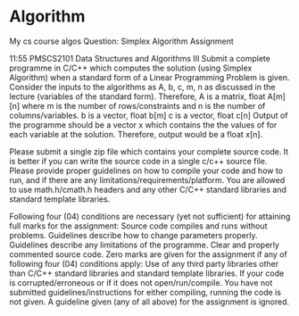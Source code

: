 # Algorithm
My cs course algos
Question:
Simplex Algorithm Assignment

11:55 PMSCS2101 Data Structures and Algorithms III
Submit a complete programme in C/C++ which computes the solution (using Simplex Algorithm) when a standard form of a Linear Programming Problem is given.
Consider the inputs to the algorithms as A, b, c, m, n as discussed in the lecture (variables of the standard form).
Therefore,
A is a matrix, float A[m][n] where m is the number of rows/constraints and n is the number of columns/variables.
b is a vector, float b[m]
c is a vector, float c[n]
Output of the programme should be a vector x which contains the the values of for each variable at the solution. Therefore, output would be a float x[n].

Please submit a single zip file which contains your complete source code. It is better if you can write the source code in a single c/c++ source file. Please provide proper guidelines on how to compile your code and how to run, and if there are any limitations/requirements/platform.
You are allowed to use  math.h/cmath.h headers and any other C/C++ standard libraries and standard template libraries.

Following  four (04) conditions are necessary (yet not sufficient) for attaining full marks for the assignment:
Source code compiles and runs without problems.
Guidelines describe how to change parameters properly.
Guidelines describe any limitations of the programme.
Clear and properly commented source code.
Zero marks are given for the assignment if any of following four (04) conditions apply:
Use of any third party libraries other than C/C++ standard libraries and standard template libraries.
If your code is corrupted/erroneous or if it does not open/run/compile.
You have not submitted guidelines/instructions for either compiling, running  the code is not given.
A guideline given (any of all above) for the assignment is ignored.
